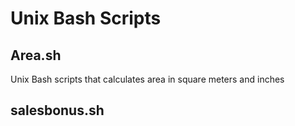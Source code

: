 # Unix Bash Scripts
 
## Area.sh
 Unix Bash scripts that calculates area in square meters and inches
 
 ## salesbonus.sh
